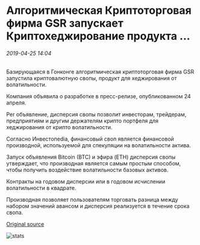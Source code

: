 # Алгоритмическая Криптоторговая фирма GSR запускает Криптохеджирование продукта ...

###### 2019-04-25 14:04

Базирующаяся в Гонконге алгоритмическая криптоторговая фирма GSR запустила криптовалютную свопы, продукт для хеджирования от волатильности.

Компания объявила о разработке в пресс-релизе, опубликованном 24 апреля.

Per объявление, дисперсия свопы позволит инвесторам, трейдерам, предприятиям и другим держателям крипто портфеля для хеджирования от крипто волатильности.

Согласно Инвестопedia, финансовый своп является финансовой производной, используемой для спекуляции на волатильности актива.

Запуск объявления Bitcoin (BTC) и эфира (ETH) дисперсия свопы утверждает, что производная является самым простым способом, чтобы получить воздействие волатильности базовых активов.

Контракты на годовом дисперсии или в годовом исчислении волатильности в квадрате.

Производная позволяет пользователям торговать разница между набором значений авансом и дисперсия реализуется в течение срока свопа.

[Original source](https://cointelegraph.com/news/algorithmic-crypto-trading-firm-gsr-launches-crypto-hedging-product)

![stats](https://c.statcounter.com/11760860/0/a89fa40b/1/ "stats")